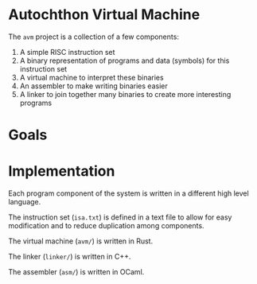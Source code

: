 
# Autochthon Virtual Machine

The `avm` project is a collection of a few components:

1. A simple RISC instruction set
2. A binary representation of programs and data (symbols) for this instruction set
3. A virtual machine to interpret these binaries
4. An assembler to make writing binaries easier
5. A linker to join together many binaries to create more interesting programs

# Goals


# Implementation

Each program component of the system is written in a different high level language.

The instruction set (`isa.txt`) is defined in a text file to allow for easy modification and to reduce
duplication among components.

The virtual machine (`avm/`) is written in Rust.

The linker (`linker/`) is written in C++.

The assembler (`asm/`) is written in OCaml.


